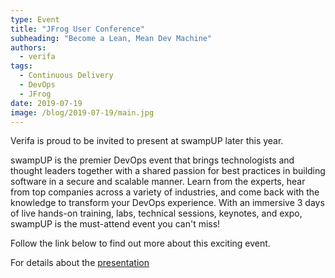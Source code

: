 ```yaml
---
type: Event
title: "JFrog User Conference"
subheading: "Become a Lean, Mean Dev Machine"
authors:
  - verifa
tags:
  - Continuous Delivery
  - DevOps
  - JFrog
date: 2019-07-19
image: /blog/2019-07-19/main.jpg
---
```


Verifa is proud to be invited to present at swampUP later this year.

swampUP is the premier DevOps event that brings technologists and thought leaders together with a shared passion for best practices in building software in a secure and scalable manner. Learn from the experts, hear from top companies across a variety of industries, and come back with the knowledge to transform your DevOps experience. With an immersive 3 days of live hands-on training, labs, technical sessions, keynotes, and expo, swampUP is the must-attend event you can't miss!

Follow the link below to find out more about this exciting event.

For details about the [presentation](https://swampup.jfrog.com/agenda/)
